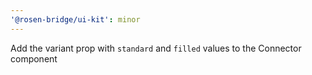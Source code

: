 ```yaml
---
'@rosen-bridge/ui-kit': minor
---
```


Add the variant prop with `standard` and `filled` values to the Connector component
